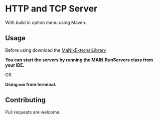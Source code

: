 # HTTP and TCP Server
With build in option menu using Maven.

## Usage
Before using download the [MaNikExternalLibrary](https://github.com/NedislavKolev/FileLibrary.git)

**You can start the servers by running the MAIN.RunServers class from your IDE.**

OR

**Using `mvn` from terminal.**


## Contributing
Pull requests are welcome.